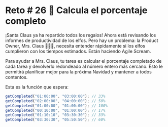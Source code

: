 # Reto # 26 🎯 Calcula el porcentaje completo

¡Santa Claus ya ha repartido todos los regalos! Ahora está revisando los informes de productividad de los elfos. Pero hay un problema: la Product Owner, Mrs. Claus 🧑‍🎄✨, necesita entender rápidamente si los elfos cumplieron con los tiempos estimados. Están haciendo Agile Scream.

Para ayudar a Mrs. Claus, tu tarea es calcular el porcentaje completado de cada tarea y devolverlo redondeado al número entero más cercano. Esto le permitirá planificar mejor para la próxima Navidad y mantener a todos contentos.

Esta es la función que espera:

```javascript
getCompleted("01:00:00", "03:00:00"); // 33%
getCompleted("02:00:00", "04:00:00"); // 50%
getCompleted("01:00:00", "01:00:00"); // 100%
getCompleted("00:10:00", "01:00:00"); // 17%
getCompleted("01:10:10", "03:30:30"); // 33%
getCompleted("03:30:30", "05:50:50"); // 60%
```
